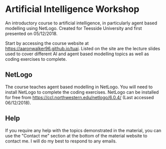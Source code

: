 # Artificial Intelligence Workshop
An introductory course to artificial intelligence, in particularly agent based modelling using NetLogo. Created for Teesside University and first presented on 05/12/2018. 

Start by accessing the course website at https://aaronwalker96.github.io/tuai. Listed on the site are the lecture slides used to cover different AI and agent based modelling topics as well as coding exercises to complete. 

## NetLogo 
The course teaches agent based modelling in NetLogo. You will need to install NetLogo to complete the coding exercises. NetLogo can be installed for free from https://ccl.northwestern.edu/netlogo/6.0.4/ (Last accessed 06/12/2018). 

## Help 
If you require any help with the topics demonstrated in the material, you can use the "Contact me" section at the bottom of the material website to contact me. I will do my best to respond to any emails. 
